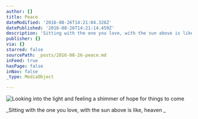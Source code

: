 ```yaml
---
author: []
title: Peace
dateModified: '2016-08-26T14:21:04.326Z'
datePublished: '2016-08-26T14:21:14.459Z'
description: 'Sitting with the one you love, with the sun above is like, heaven '
publisher: {}
via: {}
starred: false
sourcePath: _posts/2016-08-26-peace.md
inFeed: true
hasPage: false
inNav: false
_type: MediaObject

---
```

![Looking into the light and feeling a shimmer of hope for things to come ](https://imgflo.herokuapp.com/graph/vahj1ThiexotieMo/0312cd969e681f500c91300d8ca906bf/croprotate.jpg?cropheight=3264&cropwidth=2448&degrees=-90&input=https%3A%2F%2Fthe-grid-user-content.s3-us-west-2.amazonaws.com%2F3a6d6419-38d6-431e-9acc-b1c86101b04e.jpg&x=0&y=0)

_Sitting with the one you love, with the sun above is like, heaven _